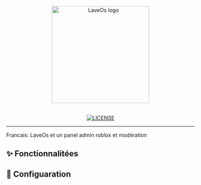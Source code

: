 <div align="center">

<img src="https://github.com/lavecat/LaveOs/blob/main/LaveOS%20%5B%20.png%20%5D%20by%20lirus_12345.png" alt="LaveOs logo" width="260" height="260" >

<div>&nbsp;</div>


[![LICENSE](https://img.shields.io/github/license/lavecat/LaveOs)](https://github.com/lavecat/LaveOs/blob/main/LICENSE "The legal LICENSE governing the usage of the admin system.")

</div>

---
Francais:
LaveOs et un panel admin roblox et modération 

<h2 id="install"> ✨ Fonctionnalitées </h2>





<h2 id="install"> 🔧 Configuaration </h2>
